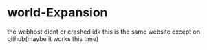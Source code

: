 # world-Expansion
the webhost didnt or crashed idk this is the same website except on github(maybe it works this time)
